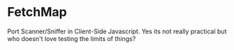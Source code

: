 # FetchMap
Port Scanner/Sniffer in Client-Side Javascript. Yes its not really practical but who doesn't love testing the limits of things?
